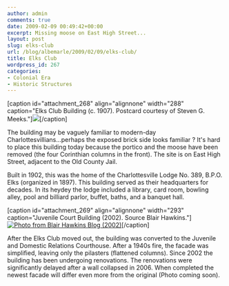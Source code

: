 ```yaml
---
author: admin
comments: true
date: 2009-02-09 00:49:42+00:00
excerpt: Missing moose on East High Street...
layout: post
slug: elks-club
url: /blog/albemarle/2009/02/09/elks-club/
title: Elks Club
wordpress_id: 267
categories:
- Colonial Era
- Historic Structures
---
```


[caption id="attachment_268" align="alignnone" width="288" caption="Elks Club Building (c. 1907). Postcard courtesy of Steven G. Meeks."][![](http://www.locohistory.org/blog/albemarle/wp-content/uploads/2009/02/elksclub1.jpg)](http://www.locohistory.org/blog/albemarle/wp-content/uploads/2009/02/elksclub1.jpg)[/caption]

The building may be vaguely familiar to modern-day Charlottesvillians...perhaps the exposed brick side looks familiar ? It's hard to place this building today because the portico and the moose have been removed (the four Corinthian columns in the front). The site is on East High Street, adjacent to the Old County Jail.

Built in 1902, this was the home of the Charlottesville Lodge No. 389, B.P.O. Elks (organized in 1897). This building served as their headquarters for decades. In its heydey the lodge included a library, card room, bowling alley, pool and billiard parlor, buffet, baths, and a banquet hall.

[caption id="attachment_269" align="alignnone" width="293" caption="Juvenile Court Building (2002). Source Blair Hawkins."][![Photo from Blair Hawkins Blog (2002)](http://www.locohistory.org/blog/albemarle/wp-content/uploads/2009/02/elksclub2.jpg)](http://www.locohistory.org/blog/albemarle/wp-content/uploads/2009/02/elksclub2.jpg)[/caption]

After the Elks Club moved out, the building was converted to the Juvenile and Domestic Relations Courthouse. After a 1940s fire, the facade was simplified, leaving only the pilasters (flattened columns). Since 2002 the building has been undergoing renovations. The renovations were significantly delayed after a wall collapsed in 2006. When completed the newest facade will differ even more from the original (Photo coming soon).
